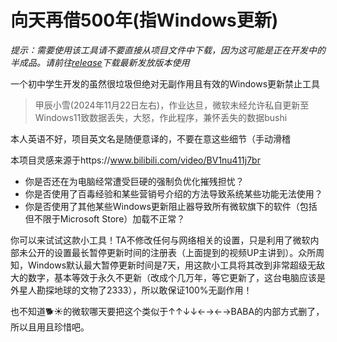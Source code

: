 # 向天再借500年(指Windows更新)

*提示：需要使用该工具请不要直接从项目文件中下载，因为这可能是正在开发中的半成品。请前往[release](https://github.com/HuskeyDev/Borrow500YearsToUpdate/releases)下载最新发放版本使用*

一个初中学生开发的虽然很垃圾但绝对无副作用且有效的Windows更新禁止工具

> 甲辰小雪(2024年11月22日左右)，作业达旦，微软未经允许私自更新至Windows11致数据丢失，大怒，作此程序，兼怀丢失的数据bushi

本人英语不好，项目英文名是随便意译的，不要在意这些细节（手动滑稽

本项目灵感来源于https://www.bilibili.com/video/BV1nu411j7br

* 你是否还在为电脑经常遭受巨硬的强制负优化摧残担忧？
* 你是否使用了百毒经验和某些营销号介绍的方法导致系统某些功能无法使用？
* 你是否使用了其他某些Windows更新阻止器导致所有微软旗下的软件（包括但不限于Microsoft Store）加载不正常？

你可以来试试这款小工具！TA不修改任何与网络相关的设置，只是利用了微软内部未公开的设置最长暂停更新时间的注册表（上面提到的视频UP主讲到）。众所周知，Windows默认最大暂停更新时间是7天，用这款小工具将其改到非常超级无敌大的数字，基本等效于永久不更新（改成个几万年，等它更新了，这台电脑应该是外星人勘探地球的文物了2333），所以敢保证100%无副作用！

也不知道🐕☀的微软哪天要把这个类似于↑↑↓↓←→←→BABA的内部方式删了，所以且用且珍惜吧。
